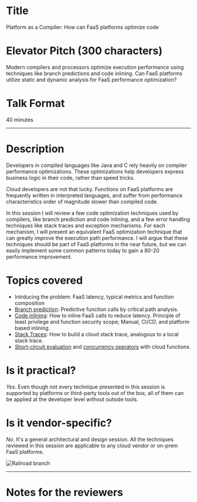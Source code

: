 # Title
Platform as a Compiler: How can FaaS platforms optimize code

# Elevator Pitch (300 characters)
Modern compilers and processors optimize execution performance using techniques like branch predictions and code inlining. Can FaaS platforms utilize static and dynamic analysis for FaaS performance optimization?

# Talk Format
40 minutes

---

# Description

Developers in compiled languages like Java and C rely heavily on compiler performance optimizations. These optimizations help developers express business logic in their code, rather than speed tricks.

Cloud developers are not that lucky. Functions on FaaS platforms are frequently written in interpreted languages, and suffer from performance characteristics order of magnitude slower than compiled code.

In this session I will review a few code optimization techniques used by compilers, like branch prediction and code inlining, and a few error handling techniques like stack traces and exception mechanisms. For each mechanism, I will present an equivalent FaaS optimization technique that can greatly improve the execution path performance. I will argue that these techniques should be part of FaaS platforms in the near future, but we can easily implement some common patterns today to gain 
a 80-20 performance improvement. 

# Topics covered
* Intrducing the problem: FaaS latency, typical metrics and function composition
* [Branch prediction](https://stackoverflow.com/questions/11227809/why-is-it-faster-to-process-a-sorted-array-than-an-unsorted-array): Predictive function calls by critical path analysis.
* [Code inlining](https://en.wikipedia.org/wiki/Inline_expansion): How to inline FaaS calls to reduce latency. Principle of least privilege and function security scope; Manual, CI/CD, and platform based inlining.
* [Stack Traces](https://en.wikipedia.org/wiki/Stack_trace): How to build a cloud stack trace, analogous to a local stack trace.
* [Short-circuit evaluation](https://softwareengineering.stackexchange.com/questions/371832/when-is-short-circuit-evaluation-bad) and [concurrency operators](https://developer.mozilla.org/en-US/docs/Web/JavaScript/Reference/Global_Objects/Promise/all) with cloud functions.

# Is it practical?
_Yes_. Even though not every technique presented in this session is supported by platforms or third-party tools out of the box,  all of them can be applied at the developer level without outside tools.

# Is it vendor-specific?
_No_. It's a general architectural and design session. All the techniques reviewed in this session are applicable to any cloud vendor or on-prem FaaS platforms.

![Railroad branch](https://upload.wikimedia.org/wikipedia/commons/c/cf/Entroncamento_do_Transpraia.JPG "By Mecanismo [CC BY-SA 3.0  (https://creativecommons.org/licenses/by-sa/3.0)], from Wikimedia Commons")

---

# Notes for the reviewers

